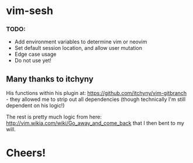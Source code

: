 # vim-sesh

### TODO:
* Add environment variables to determine vim or neovim
* Set default session location, and allow user mutation
* Edge case usage
* Do not use yet!

## Many thanks to itchyny
His functions within his plugin at: https://github.com/itchyny/vim-gitbranch - they allowed me to strip out all dependencies (though technically I'm still dependent on his logic!)

The rest is pretty much logic from here: http://vim.wikia.com/wiki/Go_away_and_come_back that I then bent to my will.

# Cheers!
